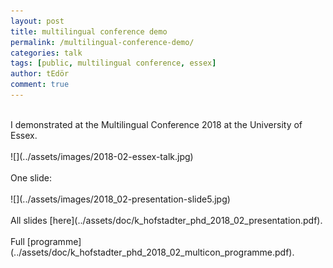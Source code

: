 ```yaml
---
layout: post
title: multilingual conference demo
permalink: /multilingual-conference-demo/
categories: talk
tags: [public, multilingual conference, essex]
author: tEdör
comment: true
---
```

<br>
I demonstrated at the Multilingual Conference 2018 at the University of Essex.
<br>
<br>
![](../assets/images/2018-02-essex-talk.jpg)
<br>
<br>
One slide:
<br>
<br>
![](../assets/images/2018_02-presentation-slide5.jpg)
<br>
<br>
All slides [here](../assets/doc/k_hofstadter_phd_2018_02_presentation.pdf).
<br>
<br>
Full [programme](../assets/doc/k_hofstadter_phd_2018_02_multicon_programme.pdf).
